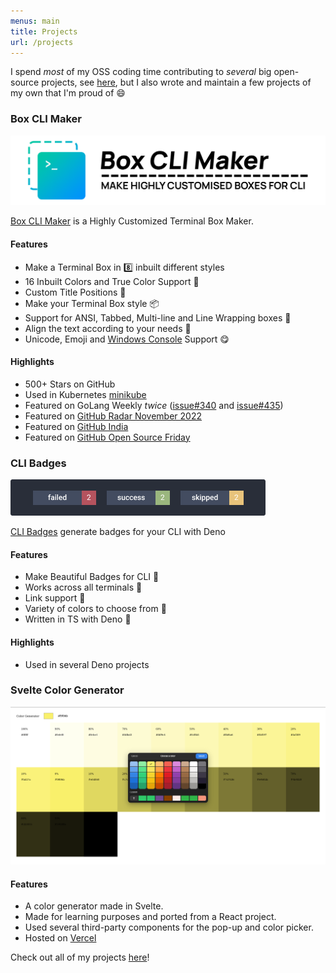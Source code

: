 ```yaml
---
menus: main
title: Projects
url: /projects
---
```


I spend _most_ of my OSS coding time contributing to _several_ big open-source projects, see [here]((/open-source)), but I also wrote and maintain a few projects of my own that I'm proud of 😄

### Box CLI Maker

![logo](https://github.com/Delta456/box-cli-maker/raw/master/img/lib_logo.png)

[Box CLI Maker](https://github.com/Delta456/box-cli-maker) is a Highly Customized Terminal Box Maker.

#### Features

- Make a Terminal Box in 8️⃣ inbuilt different styles
- 16 Inbuilt Colors and True Color Support 🎨
- Custom Title Positions 📏
- Make your Terminal Box style 📦
- Support for ANSI, Tabbed, Multi-line and Line Wrapping boxes 📑
- Align the text according to your needs 📐
- Unicode, Emoji and [Windows Console](https://en.wikipedia.org/wiki/Windows_Console) Support 😋

#### Highlights

- 500+ Stars on GitHub
- Used in Kubernetes [minikube](https://github.com/kubernetes/minikube)
- Featured on GoLang Weekly _twice_ ([issue#340](https://golangweekly.com/issues/340) and [issue#435](https://golangweekly.com/issues/435))
- Featured on [GitHub Radar November 2022](https://github.blog/2022-12-16-release-radar-nov-2022/)
- Featured on [GitHub India](https://githubindia.com/open-source/projects)
- Featured on [GitHub Open Source Friday](https://www.youtube.com/watch?v=gs8FFp0rAbk)

### CLI Badges

![badges](https://github.com/Delta456/cli_badges/raw/master/img/sample_output.png)

[CLI Badges](https://github.com/Delta456/cli_badges) generate badges for your CLI with Deno

#### Features

- Make Beautiful Badges for CLI 🤩
- Works across all terminals 🦄
- Link support 🔗
- Variety of colors to choose from 🎨
- Written in TS with Deno 🦕

#### Highlights

- Used in several Deno projects

### Svelte Color Generator

![color_generator](https://github.com/Delta456/svelte-color-generator/blob/main/img/color_generator_picker.png?raw=true)

#### Features

- A color generator made in Svelte.
- Made for learning purposes and ported from a React project.
- Used several third-party components for the pop-up and color picker.
- Hosted on [Vercel](https://svelte-color-generator-kappa.vercel.app/)

Check out all of my projects [here](https://github.com/Delta456?tab=repositories)!
